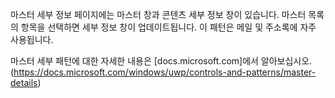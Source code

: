 ﻿마스터 세부 정보 페이지에는 마스터 창과 콘텐츠 세부 정보 창이 있습니다. 마스터 목록의 항목을 선택하면 세부 정보 창이 업데이트됩니다. 이 패턴은 메일 및 주소록에 자주 사용됩니다.

마스터 세부 패턴에 대한 자세한 내용은 [docs.microsoft.com]에서 알아보십시오. (https://docs.microsoft.com/windows/uwp/controls-and-patterns/master-details)
